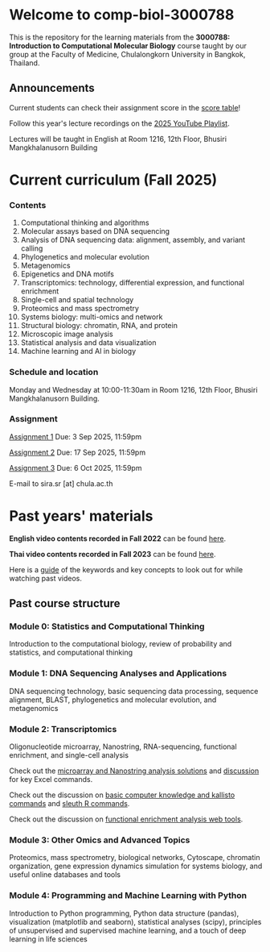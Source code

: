# Welcome to comp-biol-3000788
This is the repository for the learning materials from the **3000788: Introduction to Computational Molecular Biology** course taught by our group at the Faculty of Medicine, Chulalongkorn University in Bangkok, Thailand.

## Announcements
Current students can check their assignment score in the [score table](https://github.com/cmb-chula/comp-biol-3000788/blob/main/PS_scores.md)!

Follow this year's lecture recordings on the [2025 YouTube Playlist](https://www.youtube.com/playlist?list=PLJIJClalm2xP7T1e8uFOoNCewdHCrCmTT).

Lectures will be taught in English at Room 1216, 12th Floor, Bhusiri Mangkhalanusorn Building


# Current curriculum (Fall 2025)
### Contents
1. Computational thinking and algorithms
2. Molecular assays based on DNA sequencing
3. Analysis of DNA sequencing data: alignment, assembly, and variant calling
4. Phylogenetics and molecular evolution
5. Metagenomics
6. Epigenetics and DNA motifs
7. Transcriptomics: technology, differential expression, and functional enrichment
8. Single-cell and spatial technology
9. Proteomics and mass spectrometry
10. Systems biology: multi-omics and network
11. Structural biology: chromatin, RNA, and protein
12. Microscopic image analysis
13. Statistical analysis and data visualization
14. Machine learning and AI in biology

### Schedule and location
Monday and Wednesday at 10:00-11:30am in Room 1216, 12th Floor, Bhusiri Mangkhalanusorn Building.

### Assignment
[Assignment 1](https://github.com/cmb-chula/comp-biol-3000788/blob/main/assignment/3000788_Fall2025_assignment1.pdf) Due: 3 Sep 2025, 11:59pm

[Assignment 2](https://github.com/cmb-chula/comp-biol-3000788/blob/main/assignment/3000788_Fall2025_assignment2.pdf) Due: 17 Sep 2025, 11:59pm

[Assignment 3](https://github.com/cmb-chula/comp-biol-3000788/blob/main/assignment/3000788_Fall2025_assignment3.pdf) Due: 6 Oct 2025, 11:59pm

E-mail to sira.sr [at] chula.ac.th


# Past years' materials
**English video contents recorded in Fall 2022** can be found [here](https://github.com/cmb-chula/comp-biol-3000788/blob/main/EN_videos.md).

**Thai video contents recorded in Fall 2023** can be found [here](https://github.com/cmb-chula/comp-biol-3000788/blob/main/TH_videos.md).

Here is a [guide](https://github.com/cmb-chula/comp-biol-3000788/blob/main/Video_study_guide.xlsx) of the keywords and key concepts to look out for while watching past videos.

## Past course structure
### Module 0: Statistics and Computational Thinking
Introduction to the computational biology, review of probability and statistics, and computational thinking

### Module 1: DNA Sequencing Analyses and Applications
DNA sequencing technology, basic sequencing data processing, sequence alignment, BLAST, phylogenetics and molecular evolution, and metagenomics

### Module 2: Transcriptomics
Oligonucleotide microarray, Nanostring, RNA-sequencing, functional enrichment, and single-cell analysis

Check out the [microarray and Nanostring analysis solutions](https://github.com/cmb-chula/comp-biol-3000788/tree/main/demo) and [discussion](https://github.com/cmb-chula/comp-biol-3000788/discussions/12) for key Excel commands.

Check out the discussion on [basic computer knowledge and kallisto commands](https://github.com/cmb-chula/comp-biol-3000788/discussions/13) and [sleuth R commands](https://github.com/cmb-chula/comp-biol-3000788/discussions/14).

Check out the discussion on [functional enrichment analysis web tools](https://github.com/cmb-chula/comp-biol-3000788/discussions/16).

### Module 3: Other Omics and Advanced Topics
Proteomics, mass spectrometry, biological networks, Cytoscape, chromatin organization, gene expression dynamics simulation for systems biology, and useful online databases and tools 

### Module 4: Programming and Machine Learning with Python
Introduction to Python programming, Python data structure (pandas), visualization (matplotlib and seaborn), statistical analyses (scipy), principles of unsupervised and supervised machine learning, and a touch of deep learning in life sciences
